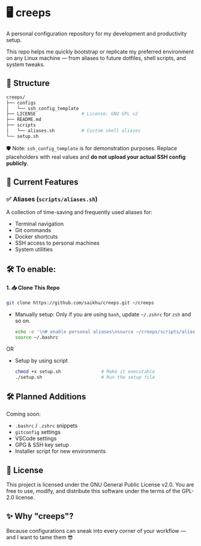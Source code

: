 # 🖥️ creeps

A personal configuration repository for my development and productivity setup.

This repo helps me quickly bootstrap or replicate my preferred environment on any Linux machine — from aliases to future dotfiles, shell scripts, and system tweaks.


## 📁 Structure
<!-- 
```bash
creeps/
├── LICENSE                 
├── README.md               # You’re reading it
└── scripts/
    └── aliases.sh          # Custom shell aliases
``` -->
```bash
creeps/
├── configs
│   └── ssh_config_template          
├── LICENSE                 # License: GNU GPL v2
├── README.md
├── scripts
│   └── aliases.sh          # Custom shell aliases
└── setup.sh
```
🛡️ Note: `ssh_config_template` is for demonstration purposes. Replace placeholders with real values and **do not upload your actual SSH config publicly**.

## 🔧 Current Features

### ✅ Aliases (`scripts/aliases.sh`)
A collection of time-saving and frequently used aliases for:
- Terminal navigation
- Git commands
- Docker shortcuts
- SSH access to personal machines
- System utilities

## 🛠️ To enable:
#### 1. 📥 Clone This Repo

```bash
git clone https://github.com/saikhu/creeps.git ~/creeps
```

- Manually setup:
Only if you are using `bash`, update `~/.zshrc` for `zsh` and so on.

    ```bash
    echo -e '\n# enable personal aliases\nsource ~/creeps/scripts/aliases.sh' >> ~/.bashrc
    source ~/.bashrc
    ```
OR
- Setup by using script 
    ```bash
    chmod +x setup.sh               # Make it executable
    ./setup.sh                      # Run the setup file
    ```

## 🛠 Planned Additions
Coming soon:
- `.bashrc` / `.zshrc` snippets
- `gitconfig` settings
- VSCode settings
- GPG & SSH key setup
- Installer script for new environments


## 📜 License
This project is licensed under the GNU General Public License v2.0.
You are free to use, modify, and distribute this software under the terms of the GPL-2.0 license.


## ✨ Why "creeps"?
Because configurations can sneak into every corner of your workflow — and I want to tame them 😎
